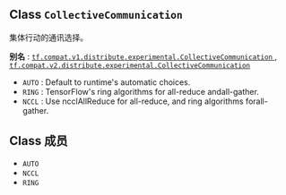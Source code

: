 

## Class  `CollectiveCommunication` 
集体行动的通讯选择。

**别名** : [ `tf.compat.v1.distribute.experimental.CollectiveCommunication` ](/api_docs/python/tf/distribute/experimental/CollectiveCommunication), [ `tf.compat.v2.distribute.experimental.CollectiveCommunication` ](/api_docs/python/tf/distribute/experimental/CollectiveCommunication)

-  `AUTO` : Default to runtime's automatic choices.
-  `RING` : TensorFlow's ring algorithms for all-reduce andall-gather.
-  `NCCL` : Use ncclAllReduce for all-reduce, and ring algorithms forall-gather.


## Class 成员
-  `AUTO`  
-  `NCCL`  
-  `RING`  
